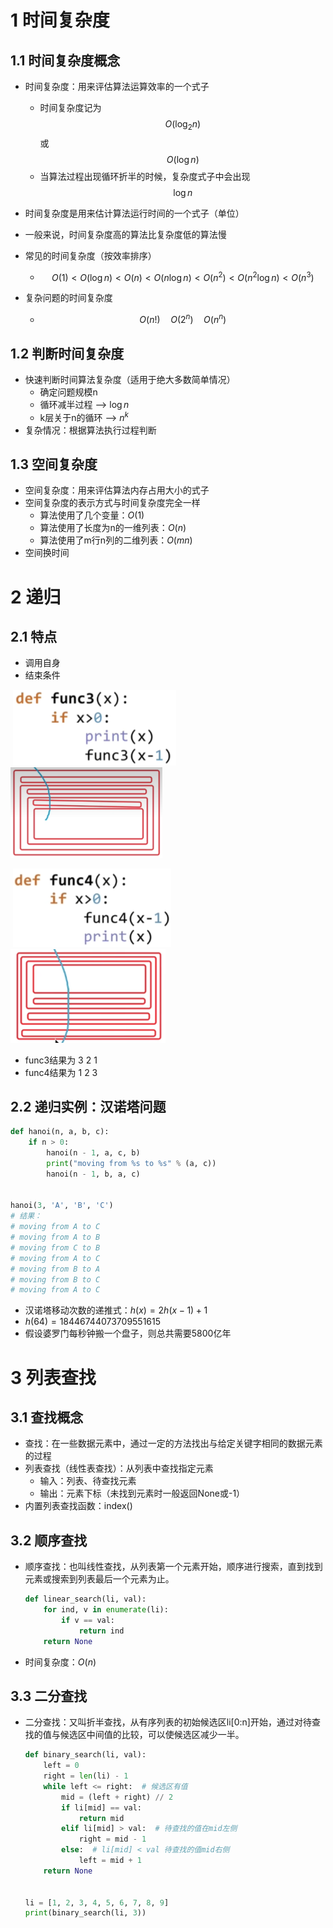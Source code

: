 # 1 时间复杂度

## 1.1 时间复杂度概念

* 时间复杂度：用来评估算法运算效率的一个式子
  * 时间复杂度记为$$O({\log_2 n})$$或$$O(\log n)$$
  * 当算法过程出现循环折半的时候，复杂度式子中会出现$$\log n$$
  
* 时间复杂度是用来估计算法运行时间的一个式子（单位）

* 一般来说，时间复杂度高的算法比复杂度低的算法慢

* 常见的时间复杂度（按效率排序）
  * $$
    O(1)<O(\log n)<O(n)<O(n \log n)<O\left(n^2\right)<O\left(n^2 \log n\right)<O\left(n^3\right)
    $$
  
* 复杂问题的时间复杂度
  * $$
    O(n!)\quad O(2^n)\quad O(n^n)
    $$

## 1.2 判断时间复杂度

* 快速判断时间算法复杂度（适用于绝大多数简单情况）
  * 确定问题规模n
  * 循环减半过程 –> $\log n$
  * k层关于n的循环 –> $n^k$
* 复杂情况：根据算法执行过程判断

## 1.3 空间复杂度

* 空间复杂度：用来评估算法内存占用大小的式子
* 空间复杂度的表示方式与时间复杂度完全一样
  * 算法使用了几个变量：$O(1)$
  * 算法使用了长度为n的一维列表：$O(n)$                                                                                    
  * 算法使用了m行n列的二维列表：$O(mn)$
* 空间换时间

# 2 递归

## 2.1 特点

* 调用自身
* 结束条件

​         ![image-20221101191913754](Algorithm.assets/image-20221101191913754.png)          <img src="Algorithm.assets/image-20221101191951948.png" alt="image-20221101191951948" style="zoom:67%;" /> 



​         ![image-20221101192051502](Algorithm.assets/image-20221101192051502.png)           <img src="Algorithm.assets/image-20221101192116906.png" alt="image-20221101192116906" style="zoom:67%;" />

* func3结果为 3 2 1
* func4结果为 1 2 3

## 2.2 递归实例：汉诺塔问题

```python
def hanoi(n, a, b, c):
    if n > 0:
        hanoi(n - 1, a, c, b)
        print("moving from %s to %s" % (a, c))
        hanoi(n - 1, b, a, c)


hanoi(3, 'A', 'B', 'C')
# 结果：
# moving from A to C
# moving from A to B
# moving from C to B
# moving from A to C
# moving from B to A
# moving from B to C
# moving from A to C
```

* 汉诺塔移动次数的递推式：$h(x)=2h(x-1)+1$
* $h(64)=18446744073709551615$
* 假设婆罗门每秒钟搬一个盘子，则总共需要5800亿年

# 3 列表查找

## 3.1 查找概念

* 查找：在一些数据元素中，通过一定的方法找出与给定关键字相同的数据元素的过程
* 列表查找（线性表查找）：从列表中查找指定元素
  * 输入：列表、待查找元素
  * 输出：元素下标（未找到元素时一般返回None或-1）
* 内置列表查找函数：index()

## 3.2 顺序查找

* 顺序查找：也叫线性查找，从列表第一个元素开始，顺序进行搜索，直到找到元素或搜索到列表最后一个元素为止。
  ```python
  def linear_search(li, val):
      for ind, v in enumerate(li):
          if v == val:
              return ind
      return None
  ```

* 时间复杂度：$O(n)$

## 3.3 二分查找

* 二分查找：又叫折半查找，从有序列表的初始候选区li[0:n]开始，通过对待查找的值与候选区中间值的比较，可以使候选区减少一半。
  ```python
  def binary_search(li, val):
      left = 0
      right = len(li) - 1
      while left <= right:  # 候选区有值
          mid = (left + right) // 2
          if li[mid] == val:
              return mid
          elif li[mid] > val:  # 待查找的值在mid左侧
              right = mid - 1
          else:  # li[mid] < val 待查找的值mid右侧
              left = mid + 1
      return None
  
  
  li = [1, 2, 3, 4, 5, 6, 7, 8, 9]
  print(binary_search(li, 3))
  ```

  
